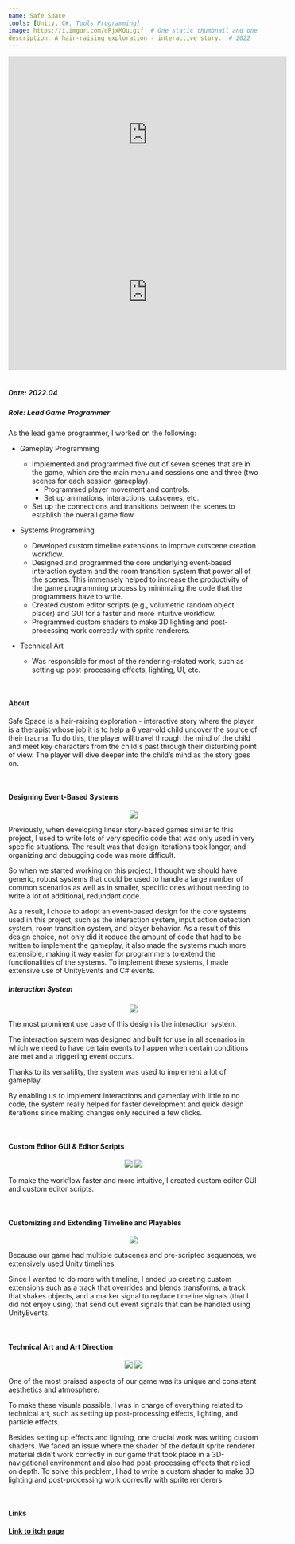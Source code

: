 ```yaml
---
name: Safe Space
tools: [Unity, C#, Tools Programming]
image: https://i.imgur.com/dRjxMQu.gif  # One static thumbnail and one animated thumbnail locally.
description: A hair-raising exploration - interactive story.  # 2022
---
```


<!-- Tech Demo (e.g. Video & Images) -->
<div class="video">
    <iframe width="560" height="315" src="https://www.youtube.com/embed/aC3OcyFzxpk" title="YouTube video player" frameborder="0" allow="accelerometer; autoplay; clipboard-write; encrypted-media; gyroscope; picture-in-picture" allowfullscreen></iframe>
</div>
<div class="video">
    <iframe width="560" height="315" src="https://www.youtube.com/embed/pD1R_6gKtMk" title="YouTube video player" frameborder="0" allow="accelerometer; autoplay; clipboard-write; encrypted-media; gyroscope; picture-in-picture" allowfullscreen></iframe>
</div>

<br>

<!-- Detailed Role & Date -->
##### Date: 2022.04
##### Role: Lead Game Programmer

As the lead game programmer, I worked on the following:

* Gameplay Programming
    * Implemented and programmed five out of seven scenes that are in the game, which are the main menu and sessions one and three (two scenes for each session gameplay).
        * Programmed player movement and controls.
        * Set up animations, interactions, cutscenes, etc.
    * Set up the connections and transitions between the scenes to establish the overall game flow.

* Systems Programming
    * Developed custom timeline extensions to improve cutscene creation workflow.
    * Designed and programmed the core underlying event-based interaction system and the room transition system that power all of the scenes. This immensely helped to increase the productivity of the game programming process by minimizing the code that the programmers have to write.
    * Created custom editor scripts (e.g., volumetric random object placer) and GUI for a faster and more intuitive workflow.
    * Programmed custom shaders to make 3D lighting and post-processing work correctly with sprite renderers.

* Technical Art
    * Was responsible for most of the rendering-related work, such as setting up post-processing effects, lighting, UI, etc.

<br>

<!-- Abstract / About -->
#### About

Safe Space is a hair-raising exploration - interactive story where the player is a therapist whose job it is to help a 6 year-old child uncover the source of their trauma. To do this, the player will travel through the mind of the child and meet key characters from the child's past through their disturbing point of view. The player will dive deeper into the child’s mind as the story goes on.

<br>

<!-- Technical Features & Challenges & Highlights -->
#### Designing Event-Based Systems

<center>
    <img src="https://i.imgur.com/lU3Vkk6.png"/>
</center>

Previously, when developing linear story-based games similar to this project, I used to write lots of very specific code that was only used in very specific situations. The result was that design iterations took longer, and organizing and debugging code was more difficult.

So when we started working on this project, I thought we should have generic, robust systems that could be used to handle a large number of common scenarios as well as in smaller, specific ones without needing to write a lot of additional, redundant code.

As a result, I chose to adopt an event-based design for the core systems used in this project, such as the interaction system, input action detection system, room transition system, and player behavior. As a result of this design choice, not only did it reduce the amount of code that had to be written to implement the gameplay, it also made the systems much more extensible, making it way easier for programmers to extend the functionalities of the systems. To implement these systems, I made extensive use of UnityEvents and C# events.

##### Interaction System

<center>
    <img src="https://i.imgur.com/lMoEnPi.png"/>
</center>

The most prominent use case of this design is the interaction system.

The interaction system was designed and built for use in all scenarios in which we need to have certain events to happen when certain conditions are met and a triggering event occurs.

Thanks to its versatility, the system was used to implement a lot of gameplay.

By enabling us to implement interactions and gameplay with little to no code, the system really helped for faster development and quick design iterations since making changes only required a few clicks.

<br>

#### Custom Editor GUI & Editor Scripts

<center>
    <img src="https://i.imgur.com/5bQ8Urn.png"/>
    <img src="https://i.imgur.com/RyiTaMm.png"/>
</center>

To make the workflow faster and more intuitive, I created custom editor GUI and custom editor scripts.

<br>

#### Customizing and Extending Timeline and Playables

<center>
    <img src="https://i.imgur.com/EqHxooO.png"/>
</center>

Because our game had multiple cutscenes and pre-scripted sequences, we extensively used Unity timelines.

Since I wanted to do more with timeline, I ended up creating custom extensions such as a track that overrides and blends transforms, a track that shakes objects, and a marker signal to replace timeline signals (that I did not enjoy using) that send out event signals that can be handled using UnityEvents.

<br>

#### Technical Art and Art Direction

<center>
    <img src="https://i.imgur.com/NJOeWit.png"/>
    <img src="https://i.imgur.com/VQ2buOs.png"/>
</center>

One of the most praised aspects of our game was its unique and consistent aesthetics and atmosphere.

To make these visuals possible, I was in charge of everything related to technical art, such as setting up post-processing effects, lighting, and particle effects.

Besides setting up effects and lighting, one crucial work was writing custom shaders. We faced an issue where the shader of the default sprite renderer material didn't work correctly in our game that took place in a 3D-navigational environment and also had post-processing effects that relied on depth. To solve this problem, I had to write a custom shader to make 3D lighting and post-processing work correctly with sprite renderers.

<br>

<!-- Miscellaneous (e.g. Awards & Links) -->
#### Links

**[Link to itch page](https://briefjoe.itch.io/safe-space)**